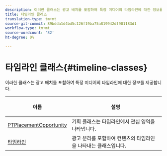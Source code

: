 ```yaml
---
description: 이러한 클래스는 광고 배치를 포함하여 특정 미디어의 타임라인에 대한 정보를 제공합니다.
title: 타임라인 클래스
translation-type: tm+mt
source-git-commit: 89bdda1d4bd5c126f19ba75a819942df901183d1
workflow-type: tm+mt
source-wordcount: '82'
ht-degree: 0%

---
```



# 타임라인 클래스{#timeline-classes}

이러한 클래스는 광고 배치를 포함하여 특정 미디어의 타임라인에 대한 정보를 제공합니다.

<table frame="all" colsep="1" rowsep="1" id="table_6752E908BA6546549619994A3F7D5F87"> 
 <thead> 
  <tr rowsep="1"> 
   <th colname="1" class="entry"> 이름 </th> 
   <th colname="2" class="entry"> <p>설명 </p> </th> 
  </tr> 
 </thead>
 <tbody> 
  <tr rowsep="1"> 
   <td colname="1"> <a href="https://help.adobe.com/en_US/primetime/api/psdk/appledoc/Classes/PTPlacementOpportunity.html" format="html" scope="external"> PTPlacementOpportunity</a> </td> 
   <td colname="2"> 기회 클래스는 타임라인에서 관심 영역을 나타냅니다. </td> 
  </tr> 
  <tr rowsep="1"> 
   <td colname="1"><a href="https://help.adobe.com/en_US/primetime/api/psdk/appledoc/Classes/PTTimeline.html" format="html" scope="external"> 타임라인</a> </td> 
   <td colname="2"> 광고 분리를 포함하여 컨텐츠의 타임라인을 나타내는 클래스입니다. </td> 
  </tr> 
 </tbody> 
</table>
